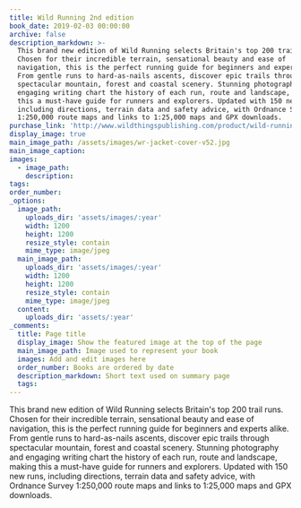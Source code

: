 ```yaml
---
title: Wild Running 2nd edition
book_date: 2019-02-03 00:00:00
archive: false
description_markdown: >-
  This brand new edition of Wild Running selects Britain's top 200 trail runs.
  Chosen for their incredible terrain, sensational beauty and ease of
  navigation, this is the perfect running guide for beginners and experts alike.
  From gentle runs to hard-as-nails ascents, discover epic trails through
  spectacular mountain, forest and coastal scenery. Stunning photography and
  engaging writing chart the history of each run, route and landscape, making
  this a must-have guide for runners and explorers. Updated with 150 new runs,
  including directions, terrain data and safety advice, with Ordnance Survey
  1:250,000 route maps and links to 1:25,000 maps and GPX downloads.
purchase_link: 'http://www.wildthingspublishing.com/product/wild-running-book-2nd-edition/'
display_image: true
main_image_path: /assets/images/wr-jacket-cover-v52.jpg
main_image_caption:
images:
  - image_path:
    description:
tags:
order_number:
_options:
  image_path:
    uploads_dir: 'assets/images/:year'
    width: 1200
    height: 1200
    resize_style: contain
    mime_type: image/jpeg
  main_image_path:
    uploads_dir: 'assets/images/:year'
    width: 1200
    height: 1200
    resize_style: contain
    mime_type: image/jpeg
  content:
    uploads_dir: 'assets/:year'
_comments:
  title: Page title
  display_image: Show the featured image at the top of the page
  main_image_path: Image used to represent your book
  images: Add and edit images here
  order_number: Books are ordered by date
  description_markdown: Short text used on summary page
  tags:
---
```


This brand new edition of Wild Running selects Britain's top 200 trail runs. Chosen for their incredible terrain, sensational beauty and ease of navigation, this is the perfect running guide for beginners and experts alike. From gentle runs to hard-as-nails ascents, discover epic trails through spectacular mountain, forest and coastal scenery. Stunning photography and engaging writing chart the history of each run, route and landscape, making this a must-have guide for runners and explorers. Updated with 150 new runs, including directions, terrain data and safety advice, with Ordnance Survey 1:250,000 route maps and links to 1:25,000 maps and GPX downloads.